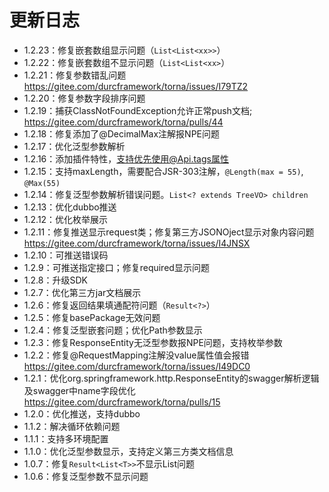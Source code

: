 # 更新日志

- 1.2.23：修复嵌套数组显示问题（`List<List<xx>>`）
- 1.2.22：修复嵌套数组不显示问题（`List<List<xx>`）
- 1.2.21：修复参数错乱问题 https://gitee.com/durcframework/torna/issues/I79TZ2
- 1.2.20：修复参数字段排序问题
- 1.2.19：捕获ClassNotFoundException允许正常push文档; https://gitee.com/durcframework/torna/pulls/44
- 1.2.18：修复添加了@DecimalMax注解报NPE问题
- 1.2.17：优化泛型参数解析
- 1.2.16：添加插件特性，支持优先使用@Api.tags属性
- 1.2.15：支持maxLength，需要配合JSR-303注解，`@Length(max = 55)`, `@Max(55)`
- 1.2.14：修复泛型参数解析错误问题。`List<? extends TreeVO> children`
- 1.2.13：优化dubbo推送
- 1.2.12：优化枚举展示
- 1.2.11：修复推送显示request类；修复第三方JSONOject显示对象内容问题 https://gitee.com/durcframework/torna/issues/I4JNSX
- 1.2.10：可推送错误码
- 1.2.9：可推送指定接口；修复required显示问题
- 1.2.8：升级SDK
- 1.2.7：优化第三方jar文档展示
- 1.2.6：修复返回结果填通配符问题（`Result<?>`）
- 1.2.5：修复basePackage无效问题
- 1.2.4：修复泛型嵌套问题；优化Path参数显示
- 1.2.3：修复ResponseEntity无泛型参数报NPE问题，支持枚举参数
- 1.2.2：修复@RequestMapping注解没value属性值会报错  https://gitee.com/durcframework/torna/issues/I49DC0
- 1.2.1：优化org.springframework.http.ResponseEntity的swagger解析逻辑及swagger中name字段优化  https://gitee.com/durcframework/torna/pulls/15
- 1.2.0：优化推送，支持dubbo
- 1.1.2：解决循环依赖问题
- 1.1.1：支持多环境配置
- 1.1.0：优化泛型参数显示，支持定义第三方类文档信息
- 1.0.7：修复`Result<List<T>>`不显示List问题
- 1.0.6：修复泛型参数不显示问题